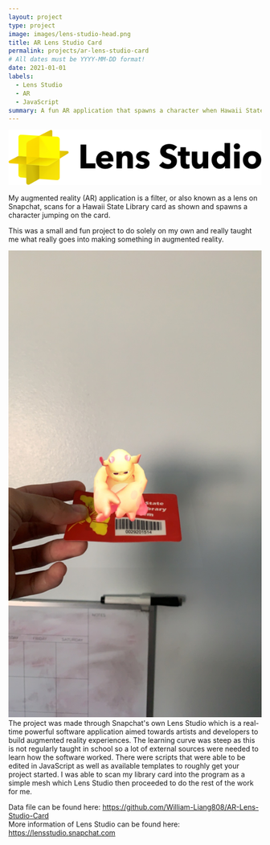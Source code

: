 ```yaml
---
layout: project
type: project
image: images/lens-studio-head.png
title: AR Lens Studio Card
permalink: projects/ar-lens-studio-card
# All dates must be YYYY-MM-DD format!
date: 2021-01-01
labels:
  - Lens Studio
  - AR
  - JavaScript
summary: A fun AR application that spawns a character when Hawaii State Library card is detected in frame.
---
```


<img src="../images/lens-studio.png">

My augmented reality (AR) application is a filter, or also known as a lens on Snapchat, scans for a Hawaii State Library card as shown and spawns a character jumping on the card.

This was a small and fun project to do solely on my own and really taught me what really goes into making something in augmented reality.

<img class="ui medium right floated rounded image" src="/images/ar-example.jpg">
The project was made through Snapchat's own Lens Studio which is a real-time powerful software application aimed towards artists and developers to build augmented reality experiences. The learning curve was steep as this is not regularly taught in school so a lot of external sources were needed to learn how the software worked. There were scripts that were able to be edited in JavaScript as well as available templates to roughly get your project started. I was able to scan my library card into the program as a simple mesh which Lens Studio then proceeded to do the rest of the work for me. 


Data file can be found here: <a href="https://github.com/William-Liang808/AR-Lens-Studio-Card"><i class="large github icon"></i>https://github.com/William-Liang808/AR-Lens-Studio-Card<br></a>
More information of Lens Studio can be found here: <a href="https://lensstudio.snapchat.com/">https://lensstudio.snapchat.com</a>
